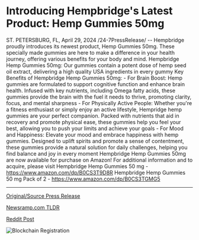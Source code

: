 # Introducing Hempbridge's Latest Product: Hemp Gummies 50mg

ST. PETERSBURG, FL, April 29, 2024 /24-7PressRelease/ -- Hempbridge proudly introduces its newest product, Hemp Gummies 50mg. These specially made gummies are here to make a difference in your health journey, offering various benefits for your body and mind.  Hempbridge Hemp Gummies 50mg: Our gummies contain a potent dose of hemp seed oil extract, delivering a high quality USA ingredients in every gummy  Key Benefits of Hempbridge Hemp Gummies 50mg: - For Brain Boost: Hemp gummies are formulated to support cognitive function and enhance brain health. Infused with key nutrients, including Omega fatty acids, these gummies provide the brain with the fuel it needs to thrive, promoting clarity, focus, and mental sharpness - For Physically Active People: Whether you're a fitness enthusiast or simply enjoy an active lifestyle, Hempridge hemp gummies are your perfect companion. Packed with nutrients that aid in recovery and promote physical ease, these gummies help you feel your best, allowing you to push your limits and achieve your goals - For Mood and Happiness: Elevate your mood and embrace happiness with hemp gummies. Designed to uplift spirits and promote a sense of contentment, these gummies provide a natural solution for daily challenges, helping you find balance and joy in every moment  Hempbridge Hemp Gummies 50mg are now available for purchase on Amazon!  For additional information and to acquire, please visit Hempbridge Hemp Gummies 50 mg - https://www.amazon.com/dp/B0CS3T9D8R  Hempbridge Hemp Gummies 50 mg Pack of 2 - https://www.amazon.com/dp/B0CS3TGMG5 

---

[Original/Source Press Release](https://www.24-7pressrelease.com/press-release/510369/introducing-hempbridges-latest-product-hemp-gummies-50mg)
                    

[Newsramp.com TLDR](None) 



[Reddit Post](https://www.reddit.com/r/CannabisNewsInfo/comments/1cfsrr7/hempbridge_introduces_hemp_gummies_50mg_brain/) 



![Blockchain Registration](https://cdn.newsramp.app/24-7PressRelease/qrcode/244/29/iris5toy.webp)